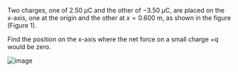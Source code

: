 Two charges, one of $2.50 \ \mu\mathrm{C}$ and the other of $-3.50 \ \mu\mathrm{C}$, are placed on the x-axis, one at the origin and the other at $x = 0.600 \ \mathrm{m}$, as shown in the figure (Figure 1).

Find the position on the x-axis where the net force on a small charge +q would be zero.

![image](https://obsidian-img-studies.tsun1031.xyz/2025/06/23/5a3dcbe95145a830b545410cc2d93ced.png)
